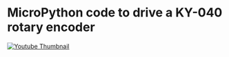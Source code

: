 # MicroPython code to drive a KY-040 rotary encoder

[![Youtube Thumbnail](https://img.youtube.com/vi/0dAcabcoKvg/0.jpg)](https://youtu.be/0dAcabcoKvg)
